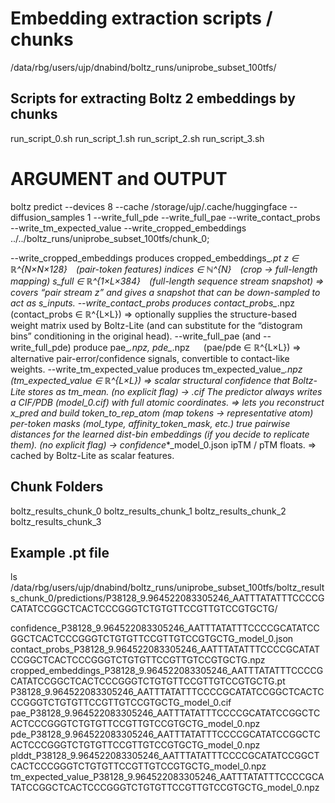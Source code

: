 # Embedding extraction scripts / chunks
/data/rbg/users/ujp/dnabind/boltz_runs/uniprobe_subset_100tfs/

## Scripts for extracting Boltz 2 embeddings by chunks
run_script_0.sh  run_script_1.sh run_script_2.sh  run_script_3.sh

# ARGUMENT and OUTPUT
boltz predict --devices 8 --cache /storage/ujp/.cache/huggingface --diffusion_samples 1 --write_full_pde --write_full_pae --write_contact_probs --write_tm_expected_value --write_cropped_embeddings ../../boltz_runs/uniprobe_subset_100tfs/chunk_0;

--write_cropped_embeddings
produces cropped_embeddings_*.pt
z ∈ ℝ^{N×N×128} (pair-token features)
indices ∈ ℕ^{N} (crop → full-length mapping)
s_full ∈ ℝ^{1×L×384} (full-length sequence stream snapshot)
⇒ covers “pair stream z” and gives a snapshot that can be down-sampled to act as s_inputs.
--write_contact_probs
produces contact_probs_*.npz   (contact_probs ∈ ℝ^{L×L})
⇒ optionally supplies the structure-based weight matrix used by Boltz-Lite (and can substitute for the “distogram bins” conditioning in the original head).
--write_full_pae (and --write_full_pde)
produce pae_*.npz, pde_*.npz   (pae/pde ∈ ℝ^{L×L})
⇒ alternative pair-error/confidence signals, convertible to contact-like weights.
--write_tm_expected_value
produces tm_expected_value_*.npz   (tm_expected_value ∈ ℝ^{L×L})
⇒ scalar structural confidence that Boltz-Lite stores as tm_mean.
(no explicit flag) → .cif
The predictor always writes a CIF/PDB (*_model_0.cif) with full atomic coordinates.
⇒ lets you reconstruct x_pred and build
token_to_rep_atom (map tokens → representative atom)
per-token masks (mol_type, affinity_token_mask, etc.)
true pairwise distances for the learned dist-bin embeddings (if you decide to replicate them).
(no explicit flag) → confidence_*_model_0.json
ipTM / pTM floats.
⇒ cached by Boltz-Lite as scalar features.

## Chunk Folders
boltz_results_chunk_0  boltz_results_chunk_1  boltz_results_chunk_2  boltz_results_chunk_3
## Example .pt file
ls /data/rbg/users/ujp/dnabind/boltz_runs/uniprobe_subset_100tfs/boltz_results_chunk_0/predictions/P38128_9.964522083305246_AATTTATATTTCCCCGCATATCCGGCTCACTCCCGGGTCTGTGTTCCGTTGTCCGTGCTG/

confidence_P38128_9.964522083305246_AATTTATATTTCCCCGCATATCCGGCTCACTCCCGGGTCTGTGTTCCGTTGTCCGTGCTG_model_0.json
contact_probs_P38128_9.964522083305246_AATTTATATTTCCCCGCATATCCGGCTCACTCCCGGGTCTGTGTTCCGTTGTCCGTGCTG.npz
cropped_embeddings_P38128_9.964522083305246_AATTTATATTTCCCCGCATATCCGGCTCACTCCCGGGTCTGTGTTCCGTTGTCCGTGCTG.pt
P38128_9.964522083305246_AATTTATATTTCCCCGCATATCCGGCTCACTCCCGGGTCTGTGTTCCGTTGTCCGTGCTG_model_0.cif
pae_P38128_9.964522083305246_AATTTATATTTCCCCGCATATCCGGCTCACTCCCGGGTCTGTGTTCCGTTGTCCGTGCTG_model_0.npz
pde_P38128_9.964522083305246_AATTTATATTTCCCCGCATATCCGGCTCACTCCCGGGTCTGTGTTCCGTTGTCCGTGCTG_model_0.npz
plddt_P38128_9.964522083305246_AATTTATATTTCCCCGCATATCCGGCTCACTCCCGGGTCTGTGTTCCGTTGTCCGTGCTG_model_0.npz
tm_expected_value_P38128_9.964522083305246_AATTTATATTTCCCCGCATATCCGGCTCACTCCCGGGTCTGTGTTCCGTTGTCCGTGCTG_model_0.npz

